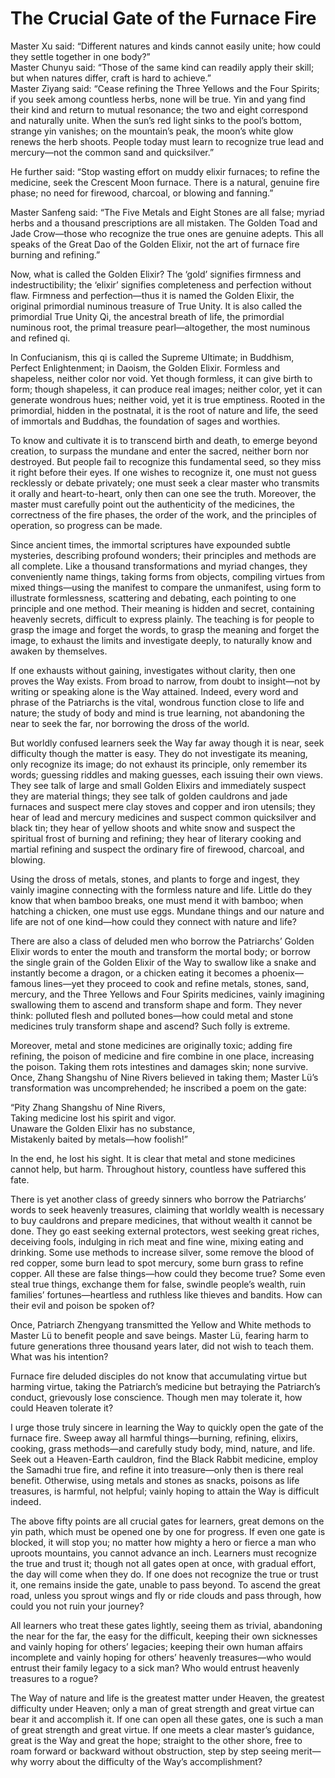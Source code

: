 # The Crucial Gate of the Furnace Fire

Master Xu said: “Different natures and kinds cannot easily unite; how could they settle together in one body?”  
Master Chunyu said: “Those of the same kind can readily apply their skill; but when natures differ, craft is hard to achieve.”  
Master Ziyang said: “Cease refining the Three Yellows and the Four Spirits; if you seek among countless herbs, none will be true. Yin and yang find their kind and return to mutual resonance; the two and eight correspond and naturally unite. When the sun’s red light sinks to the pool’s bottom, strange yin vanishes; on the mountain’s peak, the moon’s white glow renews the herb shoots. People today must learn to recognize true lead and mercury—not the common sand and quicksilver.”  

He further said: “Stop wasting effort on muddy elixir furnaces; to refine the medicine, seek the Crescent Moon furnace. There is a natural, genuine fire phase; no need for firewood, charcoal, or blowing and fanning.”  

Master Sanfeng said: “The Five Metals and Eight Stones are all false; myriad herbs and a thousand prescriptions are all mistaken. The Golden Toad and Jade Crow—those who recognize the true ones are genuine adepts. This all speaks of the Great Dao of the Golden Elixir, not the art of furnace fire burning and refining.”  

Now, what is called the Golden Elixir? The ‘gold’ signifies firmness and indestructibility; the ‘elixir’ signifies completeness and perfection without flaw. Firmness and perfection—thus it is named the Golden Elixir, the original primordial numinous treasure of True Unity. It is also called the primordial True Unity Qi, the ancestral breath of life, the primordial numinous root, the primal treasure pearl—altogether, the most numinous and refined qi.  

In Confucianism, this qi is called the Supreme Ultimate; in Buddhism, Perfect Enlightenment; in Daoism, the Golden Elixir. Formless and shapeless, neither color nor void. Yet though formless, it can give birth to form; though shapeless, it can produce real images; neither color, yet it can generate wondrous hues; neither void, yet it is true emptiness. Rooted in the primordial, hidden in the postnatal, it is the root of nature and life, the seed of immortals and Buddhas, the foundation of sages and worthies.  

To know and cultivate it is to transcend birth and death, to emerge beyond creation, to surpass the mundane and enter the sacred, neither born nor destroyed. But people fail to recognize this fundamental seed, so they miss it right before their eyes. If one wishes to recognize it, one must not guess recklessly or debate privately; one must seek a clear master who transmits it orally and heart-to-heart, only then can one see the truth. Moreover, the master must carefully point out the authenticity of the medicines, the correctness of the fire phases, the order of the work, and the principles of operation, so progress can be made.  

Since ancient times, the immortal scriptures have expounded subtle mysteries, describing profound wonders; their principles and methods are all complete. Like a thousand transformations and myriad changes, they conveniently name things, taking forms from objects, compiling virtues from mixed things—using the manifest to compare the unmanifest, using form to illustrate formlessness, scattering and debating, each pointing to one principle and one method. Their meaning is hidden and secret, containing heavenly secrets, difficult to express plainly. The teaching is for people to grasp the image and forget the words, to grasp the meaning and forget the image, to exhaust the limits and investigate deeply, to naturally know and awaken by themselves.  

If one exhausts without gaining, investigates without clarity, then one proves the Way exists. From broad to narrow, from doubt to insight—not by writing or speaking alone is the Way attained. Indeed, every word and phrase of the Patriarchs is the vital, wondrous function close to life and nature; the study of body and mind is true learning, not abandoning the near to seek the far, nor borrowing the dross of the world.  

But worldly confused learners seek the Way far away though it is near, seek difficulty though the matter is easy. They do not investigate its meaning, only recognize its image; do not exhaust its principle, only remember its words; guessing riddles and making guesses, each issuing their own views. They see talk of large and small Golden Elixirs and immediately suspect they are material things; they see talk of golden cauldrons and jade furnaces and suspect mere clay stoves and copper and iron utensils; they hear of lead and mercury medicines and suspect common quicksilver and black tin; they hear of yellow shoots and white snow and suspect the spiritual frost of burning and refining; they hear of literary cooking and martial refining and suspect the ordinary fire of firewood, charcoal, and blowing.  

Using the dross of metals, stones, and plants to forge and ingest, they vainly imagine connecting with the formless nature and life. Little do they know that when bamboo breaks, one must mend it with bamboo; when hatching a chicken, one must use eggs. Mundane things and our nature and life are not of one kind—how could they connect with nature and life?  

There are also a class of deluded men who borrow the Patriarchs’ Golden Elixir words to enter the mouth and transform the mortal body; or borrow the single grain of the Golden Elixir of the Way to swallow like a snake and instantly become a dragon, or a chicken eating it becomes a phoenix—famous lines—yet they proceed to cook and refine metals, stones, sand, mercury, and the Three Yellows and Four Spirits medicines, vainly imagining swallowing them to ascend and transform shape and form. They never think: polluted flesh and polluted bones—how could metal and stone medicines truly transform shape and ascend? Such folly is extreme.  

Moreover, metal and stone medicines are originally toxic; adding fire refining, the poison of medicine and fire combine in one place, increasing the poison. Taking them rots intestines and damages skin; none survive. Once, Zhang Shangshu of Nine Rivers believed in taking them; Master Lü’s transformation was uncomprehended; he inscribed a poem on the gate:  

“Pity Zhang Shangshu of Nine Rivers,  
Taking medicine lost his spirit and vigor.  
Unaware the Golden Elixir has no substance,  
Mistakenly baited by metals—how foolish!”  

In the end, he lost his sight. It is clear that metal and stone medicines cannot help, but harm. Throughout history, countless have suffered this fate.  

There is yet another class of greedy sinners who borrow the Patriarchs’ words to seek heavenly treasures, claiming that worldly wealth is necessary to buy cauldrons and prepare medicines, that without wealth it cannot be done. They go east seeking external protectors, west seeking great riches, deceiving fools, indulging in rich meat and fine wine, mixing eating and drinking. Some use methods to increase silver, some remove the blood of red copper, some burn lead to spot mercury, some burn grass to refine copper. All these are false things—how could they become true? Some even steal true things, exchange them for false, swindle people’s wealth, ruin families’ fortunes—heartless and ruthless like thieves and bandits. How can their evil and poison be spoken of?  

Once, Patriarch Zhengyang transmitted the Yellow and White methods to Master Lü to benefit people and save beings. Master Lü, fearing harm to future generations three thousand years later, did not wish to teach them. What was his intention?  

Furnace fire deluded disciples do not know that accumulating virtue but harming virtue, taking the Patriarch’s medicine but betraying the Patriarch’s conduct, grievously lose conscience. Though men may tolerate it, how could Heaven tolerate it?  

I urge those truly sincere in learning the Way to quickly open the gate of the furnace fire. Sweep away all harmful things—burning, refining, elixirs, cooking, grass methods—and carefully study body, mind, nature, and life. Seek out a Heaven-Earth cauldron, find the Black Rabbit medicine, employ the Samadhi true fire, and refine it into treasure—only then is there real benefit. Otherwise, using metals and stones as snacks, poisons as life treasures, is harmful, not helpful; vainly hoping to attain the Way is difficult indeed.  

The above fifty points are all crucial gates for learners, great demons on the yin path, which must be opened one by one for progress. If even one gate is blocked, it will stop you; no matter how mighty a hero or fierce a man who uproots mountains, you cannot advance an inch. Learners must recognize the true and trust it; though not all gates open at once, with gradual effort, the day will come when they do. If one does not recognize the true or trust it, one remains inside the gate, unable to pass beyond. To ascend the great road, unless you sprout wings and fly or ride clouds and pass through, how could you not ruin your journey?  

All learners who treat these gates lightly, seeing them as trivial, abandoning the near for the far, the easy for the difficult, keeping their own sicknesses and vainly hoping for others’ legacies; keeping their own human affairs incomplete and vainly hoping for others’ heavenly treasures—who would entrust their family legacy to a sick man? Who would entrust heavenly treasures to a rogue?  

The Way of nature and life is the greatest matter under Heaven, the greatest difficulty under Heaven; only a man of great strength and great virtue can bear it and accomplish it. If one can open all these gates, one is such a man of great strength and great virtue. If one meets a clear master’s guidance, great is the Way and great the hope; straight to the other shore, free to roam forward or backward without obstruction, step by step seeing merit—why worry about the difficulty of the Way’s accomplishment?